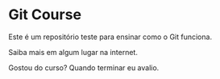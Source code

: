 # Git Course

Este é um repositório teste para ensinar como o Git funciona.

Saiba mais em algum lugar na internet.

Gostou do curso? Quando terminar eu avalio.
